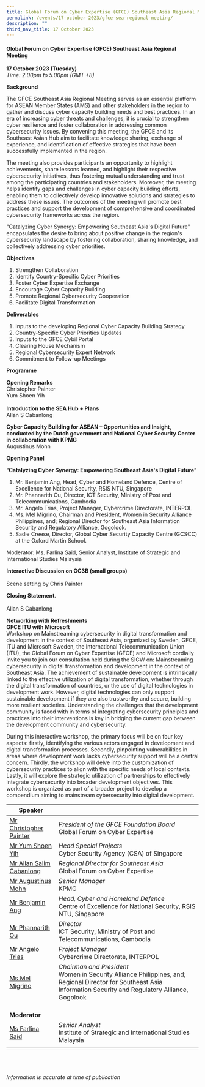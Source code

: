 ```yaml
---
title: Global Forum on Cyber Expertise (GFCE) Southeast Asia Regional Meeting
permalink: /events/17-october-2023/gfce-sea-regional-meeting/
description: ""
third_nav_title: 17 October 2023
---
```

#### **Global Forum on Cyber Expertise (GFCE) Southeast Asia Regional Meeting**

**17 October 2023 (Tuesday)**  
*Time: 2.00pm to 5.00pm (GMT +8)*

**Background**

The GFCE Southeast Asia Regional Meeting serves as an essential platform for ASEAN Member States (AMS) and other stakeholders in the region to gather and discuss cyber capacity building needs and best practices. In an era of increasing cyber threats and challenges, it is crucial to strengthen cyber resilience and foster collaboration in addressing common cybersecurity issues. By convening this meeting, the GFCE and its Southeast Asian Hub aim to facilitate knowledge sharing, exchange of experience, and identification of effective strategies that have been successfully implemented in the region. 

The meeting also provides participants an opportunity to highlight achievements, share lessons learned, and highlight their respective cybersecurity initiatives, thus fostering mutual understanding and trust among the participating countries and stakeholders. Moreover, the meeting helps identify gaps and challenges in cyber capacity building efforts, enabling them to collectively develop innovative solutions and strategies to address these issues. The outcomes of the meeting will promote best practices and support the development of comprehensive and coordinated cybersecurity frameworks across the region.

"Catalyzing Cyber Synergy: Empowering Southeast Asia's Digital Future" encapsulates the desire to bring about positive change in the region's cybersecurity landscape by fostering collaboration, sharing knowledge, and collectively addressing cyber priorities.

**Objectives**
1. Strengthen Collaboration
2. Identify Country-Specific Cyber Priorities
3. Foster Cyber Expertise Exchange
4. Encourage Cyber Capacity Building
5. Promote Regional Cybersecurity Cooperation
6. Facilitate Digital Transformation


**Deliverables**

1. Inputs to the developing Regional Cyber Capacity Building Strategy
2. Country-Specific Cyber Priorities Updates
3. Inputs to the GFCE Cybil Portal
4. Clearing House Mechanism
5. Regional Cybersecurity Expert Network
6. Commitment to Follow-up Meetings

**Programme** 

**Opening Remarks**
<br>Christopher Painter
<br>Yum Shoen Yih
              <br>               
**Introduction to the SEA Hub + Plans**                                         
Allan S Cabanlong

**Cyber Capacity Building for ASEAN – Opportunities and Insight, conducted by the Dutch government and National Cyber Security Center in collaboration with KPMG**  
Augustinus Mohn

**Opening Panel**
 
“**Catalyzing Cyber Synergy: Empowering Southeast Asia's Digital Future**” 
 
1. Mr. Benjamin Ang, Head, Cyber and Homeland Defence, Centre of Excellence for National Security, RSIS NTU, Singapore
2. Mr. Phannarith Ou, Director, ICT Security, Ministry of Post and Telecommunications, Cambodia
3. Mr. Angelo Trias, Project Manager, Cybercrime Directorate, INTERPOL
4. Ms. Mel Migrino, Chairman and President, Women in Security Alliance Philippines, and; Regional Director for Southeast Asia Information Security and Regulatory Alliance, Gogolook.
5. Sadie Creese, Director, Global Cyber Security Capacity Centre (GCSCC) at the Oxford Martin School.

Moderator: Ms. Farlina Said, Senior Analyst, Institute of Strategic and International Studies Malaysia

**Interactive Discussion on GC3B (small groups)**                       
<br>Scene setting by Chris Painter

**Closing Statement**.                    
<br> Allan S Cabanlong

**Networking with Refreshments                                                                     <br>GFCE ITU with Microsoft**                                                               <br> Workshop on Mainstreaming cybersecurity in digital transformation and development in the context of Southeast Asia, organized by Sweden, GFCE, ITU and Microsoft 
Sweden, the International Telecommunication Union (ITU), the Global Forum on Cyber Expertise (GFCE) and Microsoft cordially invite you to join our consultation held during the SICW on: Mainstreaming cybersecurity in digital transformation and development in the context of Southeast Asia. The achievement of sustainable development is intrinsically linked to the effective utilization of digital transformation, whether through the digital transformation of countries, or the use of digital technologies in development work. However, digital technologies can only support sustainable development if they are also trustworthy and secure, building more resilient societies. Understanding the challenges that the development community is faced with in terms of integrating cybersecurity principles and practices into their interventions is key in bridging the current gap between the development community and cybersecurity. 

During this interactive workshop, the primary focus will be on four key aspects: firstly, identifying the various actors engaged in development and digital transformation processes. Secondly, pinpointing vulnerabilities in areas where development work lacks cybersecurity support will be a central concern. Thirdly, the workshop will delve into the customization of cybersecurity practices to align with the specific needs of local contexts. Lastly, it will explore the strategic utilization of partnerships to effectively integrate cybersecurity into broader development objectives. This workshop is organized as part of a broader project to develop a compendium aiming to mainstream cybersecurity into digital development.


|**Speaker**          |                                                          |
| -------- | -------- |
| [Mr Christopher Painter](/speakers/mr-christopher-painter/)  | *President of the GFCE Foundation Board*<br>Global Forum on Cyber Expertise      |
| [Mr Yum Shoen Yih](/speakers/mr-yum-shoen-yih/)  | *Head Special Projects*<br>Cyber Security Agency (CSA) of Singapore      |
| [Mr Allan Salim Cabanlong](/speakers/mr-allan-salim-cabanlong/)  | *Regional Director for Southeast Asia*<br>Global Forum on Cyber Expertise      |
| [Mr Augustinus Mohn](/speakers/mr-augustinus-mohn/)  | *Senior Manager*<br>KPMG      |
| [Mr Benjamin Ang](/speakers/mr-benjamin-ang/)  | *Head, Cyber and Homeland Defence*<br>Centre of Excellence for National Security, RSIS NTU, Singapore      |
| [Mr Phannarith Ou](/speakers/mr-phannnarith-ou/)  | *Director*<br>ICT Security, Ministry of Post and Telecommunications, Cambodia      |
| [Mr Angelo Trias](/speakers/mr-angelo-trias/)  | *Project Manager*<br>Cybercrime Directorate, INTERPOL      |
| [Ms Mel Migriño](/speakers/ms-mel-migrino/)  | *Chairman and President*<br>Women in Security Alliance Philippines, and; Regional Director for Southeast Asia Information Security and Regulatory Alliance, Gogolook      |
| <br> **Moderator**          |                                                              |
| [Ms Farlina Said](/speakers/ms-farlina-said/)  | *Senior Analyst*<br>Institute of Strategic and International Studies Malaysia                 |
| | |

<br><br><br>
*Information is accurate at time of publication*